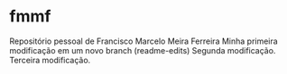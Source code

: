 # fmmf
Repositório pessoal de Francisco Marcelo Meira Ferreira
Minha primeira modificação em um novo branch (readme-edits)
Segunda modificação.
Terceira modificação.
